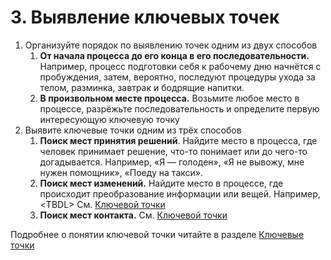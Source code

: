 # 3. Выявление ключевых точек

1. Организуйте порядок по выявлению точек одним из двух способов
   1. **От начала процесса до его конца в его последовательности.** Например, процесс подготовки себя к рабочему дню начнётся с пробуждения, затем, вероятно, последуют процедуры ухода за телом, разминка, завтрак и бодрящие напитки.
   2. **В произвольном месте процесса.** Возьмите любое место в процессе, разрёжьте последовательность и определите первую интересующую ключевую точку
2. Выявите ключевые точки одним из трёх способов
   1. **Поиск мест принятия решений**. Найдите место в процесса, где человек принимает решение, что-то понимает или до чего-то догадывается. Например, «Я — голоден», «Я не вывожу, мне нужен помощник», «Поеду на такси».
   2. **Поиск мест изменений.** Найдите место в процессе, где происходит преобразование информации или вещей. Например, \<TBDL> См. [Ключевой точки](../../praktiku/vazhnye-ponyatiya/klyuchevye-tochki.md)
   3. **Поиск мест контакта.** См. [Ключевой точки](../../praktiku/vazhnye-ponyatiya/klyuchevye-tochki.md)

Подробнее о понятии ключевой точки читайте в разделе [Ключевые точки](../../praktiku/vazhnye-ponyatiya/klyuchevye-tochki.md)
